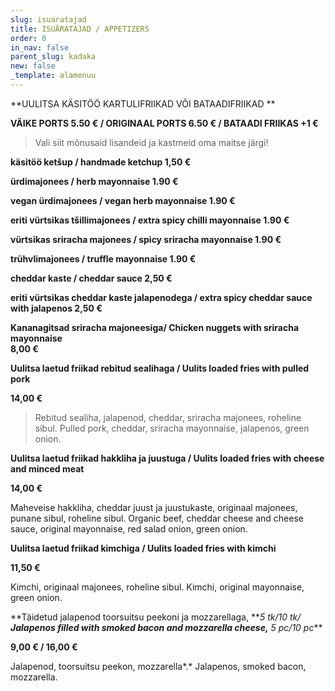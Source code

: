 ```yaml
---
slug: isuaratajad
title: ISUÄRATAJAD / APPETIZERS
order: 0
in_nav: false
parent_slug: kadaka
new: false
_template: alamenuu
---
```


<div class="ellipsis"></div>

\*\*UULITSA KÄSITÖÖ KARTULIFRIIKAD VÕI BATAADIFRIIKAD \*\*

**VÄIKE PORTS 5.50 € / ORIGINAAL PORTS 6.50 € / BATAADI FRIIKAS +1 €**

> Vali siit mõnusaid lisandeid ja kastmeid oma maitse järgi!

**käsitöö ketšup  / handmade ketchup    1,50 €**

**ürdimajonees /  herb mayonnaise 1.90 €**

**vegan ürdimajonees / vegan herb mayonnaise 1.90 €**

**eriti vürtsikas tšillimajonees / extra spicy chilli mayonnaise 1.90 €**

**vürtsikas sriracha majonees / spicy sriracha mayonnaise 1.90 €**

**trühvlimajonees / truffle mayonnaise 1.90 €**

</span> **cheddar kaste / cheddar sauce 2,50 €**

**eriti vürtsikas cheddar kaste jalapenodega / extra spicy cheddar sauce with jalapenos 2,50 €**

</span>**Kananagitsad sriracha majoneesiga/ Chicken nuggets with sriracha mayonnaise**\
**8,00 €**

**Uulitsa laetud friikad rebitud sealihaga / Uulits loaded fries with pulled pork**

**14,00 €**

<div class="ellipsis"></div>

> <span class="koostis"> Rebitud sealiha, jalapenod, cheddar, sriracha majonees, roheline sibul. Pulled pork, cheddar, sriracha mayonnaise, jalapenos, green onion.

<span class="spicy"></span>

**Uulitsa laetud friikad hakkliha ja juustuga /  Uulits loaded fries with cheese and minced meat**

**14,00 €**

<span class="koostis"> Maheveise hakkliha, cheddar juust ja juustukaste, originaal majonees, punane sibul, roheline sibul. Organic beef, cheddar cheese and cheese sauce, original mayonnaise, red salad onion, green onion.

**Uulitsa laetud friikad kimchiga /  Uulits loaded fries with kimchi**

**11,50 €**

<span class="koostis"> Kimchi, originaal majonees, roheline sibul. Kimchi, original mayonnaise, green onion.

</span> <span class="spicy"></span>  **Täidetud jalapenod toorsuitsu peekoni ja mozzarellaga, ***5 tk/10 tk/ ***Jalapenos filled with smoked bacon and mozzarella cheese,*** 5 pc/10 pc*\*\*

**9,00 € / 16,00 €**

<span class="koostis">Jalapenod, toorsuitsu peekon, mozzarella\*.\* Jalapenos, smoked bacon, mozzarella.
